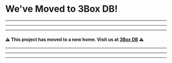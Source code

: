 
# We've Moved to 3Box DB!

---
---
---


#### ⚠️ This project has moved to a new home. Visit us at [3Box DB](https://www.github.com/uport-project/3box) ⚠️


---
---
---
